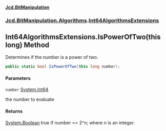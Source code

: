 #### [Jcd.BitManipulation](index.md 'index')

### [Jcd.BitManipulation.Algorithms](Jcd.BitManipulation.Algorithms.md 'Jcd.BitManipulation.Algorithms').[Int64AlgorithmsExtensions](Jcd.BitManipulation.Algorithms.Int64AlgorithmsExtensions.md 'Jcd.BitManipulation.Algorithms.Int64AlgorithmsExtensions')

## Int64AlgorithmsExtensions.IsPowerOfTwo(this long) Method

Determines if the number is a power of two.

```csharp
public static bool IsPowerOfTwo(this long number);
```

#### Parameters

<a name='Jcd.BitManipulation.Algorithms.Int64AlgorithmsExtensions.IsPowerOfTwo(thislong).number'></a>

`number` [System.Int64](https://docs.microsoft.com/en-us/dotnet/api/System.Int64 'System.Int64')

the number to evaluate

#### Returns

[System.Boolean](https://docs.microsoft.com/en-us/dotnet/api/System.Boolean 'System.Boolean')
true if number == 2^n; where n is an integer.